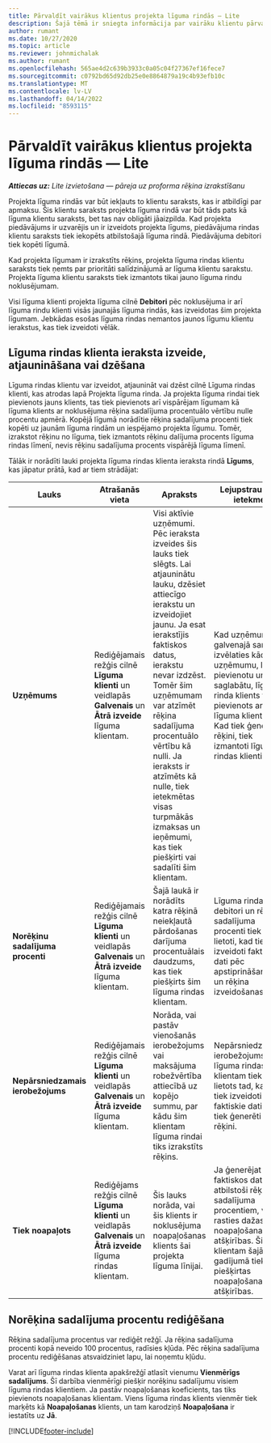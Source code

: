 ```yaml
---
title: Pārvaldīt vairākus klientus projekta līguma rindās — Lite
description: Šajā tēmā ir sniegta informācija par vairāku klientu pārvaldīšanu projekta līguma rindās.
author: rumant
ms.date: 10/27/2020
ms.topic: article
ms.reviewer: johnmichalak
ms.author: rumant
ms.openlocfilehash: 565ae4d2c639b3933c0a05c04f27367ef16fece7
ms.sourcegitcommit: c0792bd65d92db25e0e8864879a19c4b93efb10c
ms.translationtype: MT
ms.contentlocale: lv-LV
ms.lasthandoff: 04/14/2022
ms.locfileid: "8593115"
---
```

# <a name="manage-multiple-customers-on-project-based-contract-lines---lite"></a>Pārvaldīt vairākus klientus projekta līguma rindās — Lite

_**Attiecas uz:** Lite izvietošana — pāreja uz proforma rēķina izrakstīšanu_

Projekta līguma rindās var būt iekļauts to klientu saraksts, kas ir atbildīgi par apmaksu. Šis klientu saraksts projekta līguma rindā var būt tāds pats kā līguma klientu saraksts, bet tas nav obligāti jāaizpilda. Kad projekta piedāvājums ir uzvarējis un ir izveidots projekta līgums, piedāvājuma rindas klientu saraksts tiek iekopēts atbilstošajā līguma rindā. Piedāvājuma debitori tiek kopēti līgumā.

Kad projekta līgumam ir izrakstīts rēķins, projekta līguma rindas klientu saraksts tiek ņemts par prioritāti salīdzinājumā ar līguma klientu sarakstu. Projekta līguma klientu saraksts tiek izmantots tikai jauno līguma rindu noklusējumam.

Visi līguma klienti projekta līguma cilnē **Debitori** pēc noklusējuma ir arī līguma rindu klienti visās jaunajās līguma rindās, kas izveidotas šim projekta līgumam. Jebkādas esošas līguma rindas nemantos jaunos līgumu klientu ierakstus, kas tiek izveidoti vēlāk.

## <a name="create-update-or-delete-a-contract-line-customer-record"></a>Līguma rindas klienta ieraksta izveide, atjaunināšana vai dzēšana

Līguma rindas klientu var izveidot, atjaunināt vai dzēst cilnē Līguma rindas klienti, kas atrodas lapā Projekta līguma rinda. Ja projekta līguma rindai tiek pievienots jauns klients, tas tiek pievienots arī vispārējam līgumam kā līguma klients ar noklusējuma rēķina sadalījuma procentuālo vērtību nulle procentu apmērā. Kopējā līgumā norādītie rēķina sadalījuma procenti tiek kopēti uz jaunām līguma rindām un iespējamo projekta līgumu. Tomēr, izrakstot rēķinu no līguma, tiek izmantots rēķinu dalījuma procents līguma rindas līmenī, nevis rēķinu sadalījuma procents vispārējā līguma līmenī.

Tālāk ir norādīti lauki projekta līguma rindas klienta ieraksta rindā **Līgums**, kas jāpatur prātā, kad ar tiem strādājat:

| Lauks | Atrašanās vieta | Apraksts | Lejupstraumes ietekme |
| --- | --- | --- | --- |
| **Uzņēmums** | Rediģējamais režģis cilnē **Līguma klienti** un veidlapās **Galvenais** un **Ātrā izveide** līguma klientam. | Visi aktīvie uzņēmumi. Pēc ieraksta izveides šis lauks tiek slēgts. Lai atjauninātu lauku, dzēsiet attiecīgo ierakstu un izveidojiet jaunu. Ja esat ierakstījis faktiskos datus, ierakstu nevar izdzēst. Tomēr šim uzņēmumam var atzīmēt rēķina sadalījuma procentuālo vērtību kā nulli. Ja ieraksts ir atzīmēts kā nulle, tiek ietekmētas visas turpmākās izmaksas un ieņēmumi, kas tiek piešķirti vai sadalīti šim klientam. | Kad uzņēmuma galvenajā sarakstā izvēlaties kādu uzņēmumu, lai tos pievienotu un saglabātu, līguma rinda klients tiek pievienots arī kā līguma klients. Kad tiek ģenerēti rēķini, tiek izmantoti līguma rindas klienti. |
| **Norēķinu sadalījuma procenti** | Rediģējamais režģis cilnē **Līguma klienti** un veidlapās **Galvenais** un **Ātrā izveide** līguma klientam. | Šajā laukā ir norādīts katra rēķinā neiekļautā pārdošanas darījuma procentuālais daudzums, kas tiek piešķirts šim līguma rindas klientam. | Līguma rindas debitori un rēķina sadalījuma procenti tiek lietoti, kad tiek izveidoti faktiskie dati pēc apstiprināšanas un rēķina izveidošanas. |
| **Nepārsniedzamais ierobežojums** | Rediģējamais režģis cilnē **Līguma klienti** un veidlapās **Galvenais** un **Ātrā izveide** līguma klientam. | Norāda, vai pastāv vienošanās ierobežojums vai maksājuma robežvērtība attiecībā uz kopējo summu, par kādu šim klientam līguma rindai tiks izrakstīts rēķins. | Nepārsniedzamais ierobežojums līguma rindas klientam tiek lietots tad, kad tiek izveidoti faktiskie dati un tiek ģenerēti rēķini. |
| **Tiek noapaļots** | Rediģējams režģis cilnē **Līguma klienti** un veidlapās **Galvenais** un **Ātrā izveide** līguma rindas klientam. | Šis lauks norāda, vai šis klients ir noklusējuma noapaļošanas klients šai projekta līguma līnijai. | Ja ģenerējat faktiskos datus atbilstoši rēķina sadalījuma procentiem, var rasties dažas noapaļošanas atšķirības. Šim klientam šajā gadījumā tiek piešķirtas noapaļošanas atšķirības. |

## <a name="edit-billing-split-percentages"></a>Norēķina sadalījuma procentu rediģēšana

Rēķina sadalījuma procentus var rediģēt režģī. Ja rēķina sadalījuma procenti kopā neveido 100 procentus, radīsies kļūda. Pēc rēķina sadalījuma procentu rediģēšanas atsvaidziniet lapu, lai noņemtu kļūdu.

Varat arī līguma rindas klienta apakšrežģī atlasīt vienumu **Vienmērīgs sadalījums**. Šī darbība vienmērīgi piešķir norēķinu sadalījumu visiem līguma rindas klientiem. Ja pastāv noapaļošanas koeficients, tas tiks pievienots noapaļošanas klientam. Viens līguma rindas klients vienmēr tiek marķēts kā **Noapaļošanas** klients, un tam karodziņš **Noapaļošana** ir iestatīts uz **Jā**.


[!INCLUDE[footer-include](../../includes/footer-banner.md)]